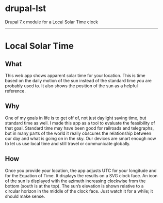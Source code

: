 # drupal-lst
Drupal 7.x module for a Local Solar Time clock

---

# Local Solar Time

## What

This web app shows apparent solar time for your location. This is time based on the daily motion of the sun instead of the standard time you are probably used to. It also shows the position of the sun as a helpful reference.

## Why

One of my goals in life is to get off of, not just daylight saving time, but standard time as well. I made this app as a tool to evaluate the feasibility of that goal. Standard time may have been good for railroads and telegraphs, but in many parts of the world it really obscures the relationship between our day and what is going on in the sky. Our devices are smart enough now to let us use local time and still travel or communicate globally.

## How

Once you provide your location, the app adjusts UTC for your longitude and for the Equation of Time. It displays the results on a SVG clock face. An icon of the sun is displayed with the azimuth increasing clockwise from the bottom (south is at the top). The sun’s elevation is shown relative to a circular horizon in the middle of the clock face. Just watch it for a while; it should make sense.
